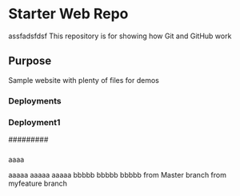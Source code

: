 # Starter Web Repo
assfadsfdsf
This repository is for showing how Git and GitHub work

## Purpose

Sample website with plenty of files for demos

### Deployments
### Deployment1
#########
#####
aaaa

aaaaa
aaaaa
aaaaa
bbbbb
bbbbb
bbbbb
from Master branch
from myfeature branch
